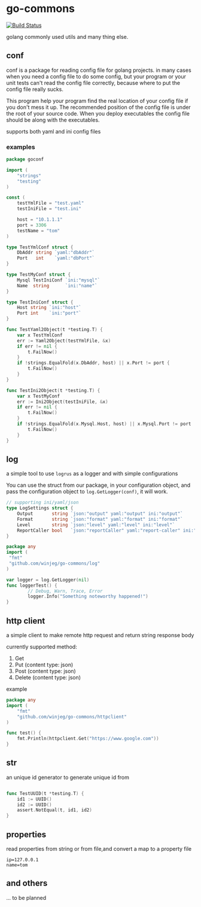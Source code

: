 # go-commons
[![Build Status](https://travis-ci.org/winjeg/go-commons.svg?branch=master)](https://travis-ci.org/winjeg/go-commons)

golang commonly used  utils and many thing else.
## conf
conf is a package for reading config file for golang projects.
in many cases when you need a config file to do some config, but your program or your unit tests 
can't read the config file correctly, because where to put the config file really sucks.

This program help your program find the real location of your config file if you don't mess it up.
The recommended position of the config file is under the root of your source code.
When you deploy executables the config file should be along with the executables.

supports both yaml and ini config files
### examples
```go
package goconf

import (
	"strings"
	"testing"
)

const (
	testYmlFile = "test.yaml"
	testIniFile = "test.ini"

	host = "10.1.1.1"
	port = 3306
	testName = "tom"
)

type TestYmlConf struct {
	DbAddr string `yaml:"dbAddr"`
	Port   int    `yaml:"dbPort"`
}

type TestMyConf struct {
	Mysql TestIniConf `ini:"mysql"`
	Name  string      `ini:"name"`
}

type TestIniConf struct {
	Host string `ini:"host"`
	Port int    `ini:"port"`
}

func TestYaml2Object(t *testing.T) {
	var x TestYmlConf
	err := Yaml2Object(testYmlFile, &x)
	if err != nil {
		t.FailNow()
	}
	if !strings.EqualFold(x.DbAddr, host) || x.Port != port {
		t.FailNow()
	}
}

func TestIni2Object(t *testing.T) {
	var x TestMyConf
	err := Ini2Object(testIniFile, &x)
	if err != nil {
		t.FailNow()
	}
	if !strings.EqualFold(x.Mysql.Host, host) || x.Mysql.Port != port || !strings.EqualFold(testName, x.Name) {
		t.FailNow()
	}
}

```
## log
a simple tool to use `logrus` as a logger and with simple configurations

You can use the struct from our package, in your configuration object, and pass the configuration object to 
`log.GetLogger(conf)`, it will work.
```go
// supporting ini/yaml/json
type LogSettings struct {
	Output       string `json:"output" yaml:"output" ini:"output"`
	Format       string `json:"format" yaml:"format" ini:"format"`
	Level        string `json:"level" yaml:"level" ini:"level"`
	ReportCaller bool   `json:"reportCaller" yaml:"report-caller" ini:"report-caller"`
}

```

```go
package any
import (
 "fmt"
 "github.com/winjeg/go-commons/log"
)

var logger = log.GetLogger(nil)
func loggerTest() {
        // Debug, Warn, Trace, Error
    	logger.Info("Something noteworthy happened!")
}

```

## http client
a simple client to make remote http request  and return string response body

currently supported method:
1. Get
2. Put   (content type: json)
3. Post (content type: json)
4. Delete (content type: json)

example
```go
package any
import (
	"fmt"
	"github.com/winjeg/go-commons/httpclient"
)

func test() {
    fmt.Println(httpclient.Get("https://www.google.com"))
}
```

## str
an unique id generator to generate unique id from

```go

func TestUUID(t *testing.T) {
	id1 := UUID()
	id2 := UUID()
	assert.NotEqual(t, id1, id2)
}

```

## properties
read properties from string or from file,and convert a map to a property file
```properties
ip=127.0.0.1
name=tom
```


## and others
... to be planned


